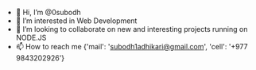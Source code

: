 - 👋 Hi, I’m @0subodh
- 👀 I’m interested in Web Development
- 💞️ I’m looking to collaborate on new and interesting projects running on NODE.JS
- 📫 How to reach me {'mail': 'subodh1adhikari@gmail.com', 'cell': '+977 9843202926'}

<!---
0subodh/0subodh is a ✨ special ✨ repository because its `README.md` (this file) appears on your GitHub profile.
You can click the Preview link to take a look at your changes.
--->
